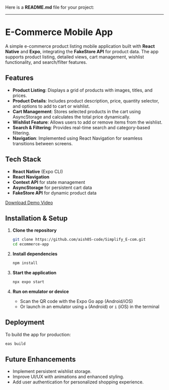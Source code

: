 Here is a **README.md** file for your project:  

---

# E-Commerce Mobile App  

A simple e-commerce product listing mobile application built with **React Native** and **Expo**, integrating the **FakeStore API** for product data. The app supports product listing, detailed views, cart management, wishlist functionality, and search/filter features.  

## Features  

- **Product Listing**: Displays a grid of products with images, titles, and prices.  
- **Product Details**: Includes product description, price, quantity selector, and options to add to cart or wishlist.  
- **Cart Management**: Stores selected products in the cart using AsyncStorage and calculates the total price dynamically.  
- **Wishlist Feature**: Allows users to add or remove items from the wishlist.  
- **Search & Filtering**: Provides real-time search and category-based filtering.  
- **Navigation**: Implemented using React Navigation for seamless transitions between screens.  

## Tech Stack  

- **React Native** (Expo CLI)  
- **React Navigation**  
- **Context API** for state management  
- **AsyncStorage** for persistent cart data  
- **FakeStore API** for dynamic product data  

[Download Demo Video](./demo.mp4)

## Installation & Setup  

1. **Clone the repository**  
   ```sh  
   git clone https://github.com/aish05-code/Simplify_E-com.git  
   cd ecommerce-app  
   ```  

2. **Install dependencies**  
   ```sh  
   npm install  
   ```  

3. **Start the application**  
   ```sh  
   npx expo start  
   ```  

4. **Run on emulator or device**  
   - Scan the QR code with the Expo Go app (Android/iOS)  
   - Or launch in an emulator using `a` (Android) or `i` (iOS) in the terminal  

## Deployment  

To build the app for production:  
```sh  
eas build  
```  

## Future Enhancements  

- Implement persistent wishlist storage.  
- Improve UI/UX with animations and enhanced styling.  
- Add user authentication for personalized shopping experience.  


